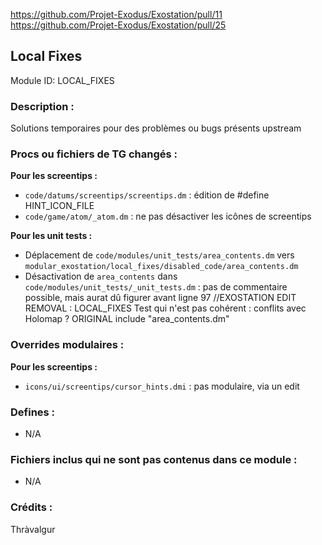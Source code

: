 https://github.com/Projet-Exodus/Exostation/pull/11
https://github.com/Projet-Exodus/Exostation/pull/25


## Local Fixes

Module ID: LOCAL_FIXES

### Description :

Solutions temporaires pour des problèmes ou bugs présents upstream

### Procs ou fichiers de TG changés :

**Pour les screentips :**

- `code/datums/screentips/screentips.dm` : édition de #define HINT_ICON_FILE
- `code/game/atom/_atom.dm` : ne pas désactiver les icônes de screentips

**Pour les unit tests :**
- Déplacement de `code/modules/unit_tests/area_contents.dm` vers `modular_exostation/local_fixes/disabled_code/area_contents.dm`
- Désactivation de `area_contents` dans `code/modules/unit_tests/_unit_tests.dm` : pas de commentaire possible, mais aurat dû figurer avant ligne 97 //EXOSTATION EDIT REMOVAL : LOCAL_FIXES Test qui n'est pas cohérent : conflits avec Holomap ? ORIGINAL include "area_contents.dm"

### Overrides modulaires :

**Pour les screentips :**

- `icons/ui/screentips/cursor_hints.dmi` : pas modulaire, via un edit

### Defines :

- N/A

### Fichiers inclus qui ne sont pas contenus dans ce module :

- N/A

### Crédits :
Thràvalgur
